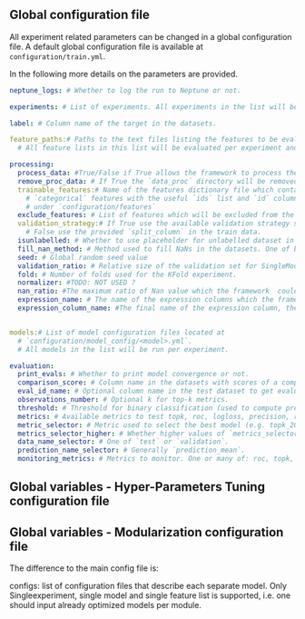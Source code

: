 ## Global configuration file

All experiment related parameters can be changed in a global configuration file. A default global
configuration file is available at `configuration/train.yml`.

In the following more details on the parameters are provided.

```yaml
neptune_logs: # Whether to log the run to Neptune or not.

experiments: # List of experiments. All experiments in the list will be run.

label: # Column name of the target in the datasets.

feature_paths:# Paths to the text files listing the features to be evaluated.
  # All feature lists in this list will be evaluated per experiment and model.

processing:
  process_data: #True/False if True allows the framework to process the data if the provided data is not processed if False the framework will not do any processing to the data,Default value is set to True
  remove_proc_data: # If True the `data_proc` directory will be removed from the checkpoint when the train ends
  trainable_features:# Name of the features dictionary file which contains the list of the `float` , `int` ,
    # `categorical` features with the useful `ids` list and `id` column. The file must be saved
    # under `configuration/features`
  exclude_features: # List of features which will be excluded from the trainable features
  validation_strategy:# If True use the available validation strategy splitter to generate the `split_column` if it's
    # False use the provided `split_column` in the train data.
  isunlabelled: # Whether to use placeholder for unlabelled dataset in the future.
  fill_nan_method: # Method used to fill NaNs in the datasets. One of be one of `keep`, `mean`.
  seed: # Global random seed value
  validation_ratio: # Relative size of the validation set for SingleModel experiment.
  fold: # Number of folds used for the KFold experiment.
  normalizer: #TODO: NOT USED ?
  nan_ratio: #The maximum ratio of Nan value which the framework  could be accepted
  expression_name: # The name of the expression columns which the framework will use
  expression_column_name: #The final name of the expression column, the framework will rename `expression name` to `expression column_name` and use it, it's recommended to set expression_column_name to a name that exists in the trainable_features configuration  otherwise the expression will be taken into consi deration


models:# List of model configuration files located at
  # `configuration/model_config/<model>.yml`.
  # All models in the list will be run per experiment.

evaluation:
  print_evals: # Whether to print model convergence or not.
  comparison_score: # Column name in the datasets with scores of a comparison model.
  eval_id_name: # Optional column name in the test dataset to get evaluation results grouped by this.
  observations_number: # Optional k for top-k metrics.
  threshold: # Threshold for binary classification (used to compute precision, recall and f1).
  metrics: # Available metrics to test topk, roc, logloss, precision, recall, f1.
  metric_selector: # Metric used to select the best model (e.g. topk_20_patientid, topk, ...).
  metrics_selector_higher: # Whether higher values of `metrics_selector` means better model or not.
  data_name_selector: # One of `test` or `validation`.
  prediction_name_selector: # Generally `prediction_mean`.
  monitoring_metrics: # Metrics to monitor. One or many of: roc, topk, topk_20_patientid, topk_patientid
```

## Global variables - Hyper-Parameters Tuning configuration file

## Global variables - Modularization configuration file

The difference to the main config file is:

configs: list of configuration files that describe each separate model. Only Singleexperiment,
single model and single feature list is supported, i.e. one should input already optimized models
per module.
